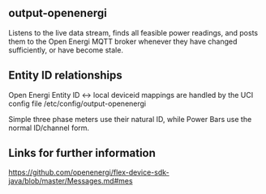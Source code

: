 ## output-openenergi

Listens to the live data stream, finds all feasible power readings, and posts
them to the Open Energi MQTT broker whenever they have changed sufficiently,
or have become stale.

## Entity ID relationships
Open Energi Entity ID <-> local deviceid mappings are handled by the  UCI config
file /etc/config/output-openenergi

Simple three phase meters use their natural ID, while Power Bars use the normal ID/channel
form.

## Links for further information
https://github.com/openenergi/flex-device-sdk-java/blob/master/Messages.md#mes


